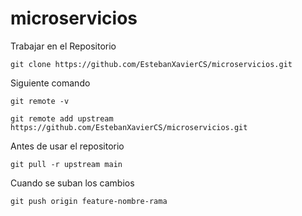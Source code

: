 # microservicios

Trabajar en el Repositorio

    git clone https://github.com/EstebanXavierCS/microservicios.git
Siguiente comando

    git remote -v

    git remote add upstream https://github.com/EstebanXavierCS/microservicios.git


Antes de usar el repositorio

    git pull -r upstream main 

Cuando se suban los cambios

    git push origin feature-nombre-rama
